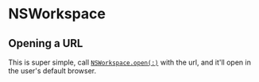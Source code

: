 # NSWorkspace

## Opening a URL

This is super simple, call [`NSWorkspace.open(:)`](https://developer.apple.com/documentation/appkit/nsworkspace/1533463-open) with the url, and it'll open in the user's default browser.

